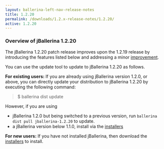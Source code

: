 ```yaml
---
layout: ballerina-left-nav-release-notes
title: 1.2.20
permalink: /downloads/1.2.x-release-notes/1.2.20/
active: 1.2.20
---
```


### Overview of jBallerina 1.2.20
The jBallerina 1.2.20 patch release improves upon the 1.2.19 release by introducing the features listed below and addressing a minor [improvement](https://github.com/ballerina-platform/ballerina-lang/pull/33232/).

You can use the update tool to update to jBallerina 1.2.20 as follows.

**For existing users:**
If you are already using jBallerina version 1.2.0, or above, you can directly update your distribution to jBallerina 1.2.20 by executing the following command:

> $ ballerina dist update

However, if you are using

- jBallerina 1.2.0 but being switched to a previous version, run `ballerina dist pull jballerina-1.2.20` to update.
- a jBallerina version below 1.1.0, install via the [installers](https://ballerina.io/downloads/)

**For new users:**
If you have not installed jBallerina, then download the [installers](https://ballerina.io/downloads/) to install.

<style>.cGitButtonContainer, .cBallerinaTocContainer {display:none;}</style>



